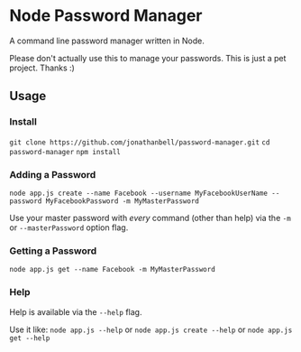 Node Password Manager
=====================

A command line password manager written in Node.

Please don't actually use this to manage your passwords. This is just a pet project. Thanks :) 

## Usage

### Install

```git clone https://github.com/jonathanbell/password-manager.git```
```cd password-manager```
```npm install```

### Adding a Password

```node app.js create --name Facebook --username MyFacebookUserName --password MyFacebookPassword -m MyMasterPassword```

Use your master password with _every_ command (other than help) via the ```-m``` or ```--masterPassword``` option flag. 

### Getting a Password

```node app.js get --name Facebook -m MyMasterPassword```

### Help

Help is available via the ```--help``` flag.

Use it like: ```node app.js --help``` or ```node app.js create --help``` or ```node app.js get --help```
